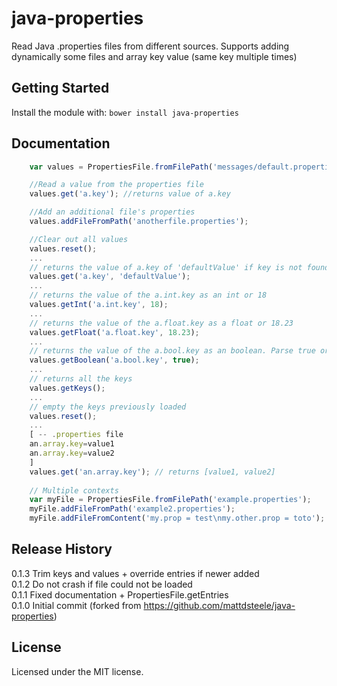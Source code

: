 # java-properties

Read Java .properties files from different sources. Supports adding dynamically some files and array key value (same key multiple times)

## Getting Started
Install the module with: `bower install java-properties`

## Documentation
```javascript
    var values = PropertiesFile.fromFilePath('messages/default.properties');

    //Read a value from the properties file
    values.get('a.key'); //returns value of a.key

    //Add an additional file's properties
    values.addFileFromPath('anotherfile.properties');

    //Clear out all values
    values.reset();
    ...
    // returns the value of a.key of 'defaultValue' if key is not found
    values.get('a.key', 'defaultValue');
    ...
    // returns the value of the a.int.key as an int or 18
    values.getInt('a.int.key', 18);
    ...
    // returns the value of the a.float.key as a float or 18.23
    values.getFloat('a.float.key', 18.23);
    ...
    // returns the value of the a.bool.key as an boolean. Parse true or false with any case or 0 or 1
    values.getBoolean('a.bool.key', true);
    ...
    // returns all the keys
    values.getKeys();
    ...
    // empty the keys previously loaded
    values.reset();
    ...
    [ -- .properties file
    an.array.key=value1
    an.array.key=value2
    ]
    values.get('an.array.key'); // returns [value1, value2]
    
    // Multiple contexts
    var myFile = PropertiesFile.fromFilePath('example.properties');
    myFile.addFileFromPath('example2.properties');
    myFile.addFileFromContent('my.prop = test\nmy.other.prop = toto');
```

## Release History
0.1.3 Trim keys and values + override entries if newer added<br />
0.1.2 Do not crash if file could not be loaded <br />
0.1.1 Fixed documentation + PropertiesFile.getEntries <br />
0.1.0 Initial commit (forked from https://github.com/mattdsteele/java-properties)

## License
Licensed under the MIT license.
